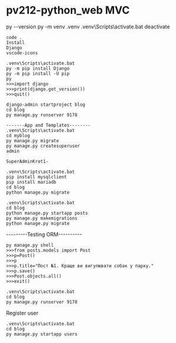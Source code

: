 # pv212-python_web MVC

py --version
py -m venv .venv
.venv\Scripts\activate.bat
deactivate
```
code .
Install 
Django
vscode-icons
```

```
.venv\Scripts\activate.bat
py -m pip install Django
py -m pip install -U pip
py
>>>import django
>>>print(django.get_version())
>>>quit()
```

```
django-admin startproject blog
cd blog
py manage.py runserver 9178

-------App and Templates--------
.venv\Scripts\activate.bat
cd myblog
py manage.py migrate
py manage.py createsuperuser
admin

SuperAdminKrot1-
```

```
.venv\Scripts\activate.bat
pip install mysqlclient
pip install mariadb
cd blog
python manage.py migrate

```

```
.venv\Scripts\activate.bat
cd blog
python manage.py startapp posts
py manage.py makemigrations
python manage.py migrate
```

---------Testing ORM----------
```
py manage.py shell
>>>from posts.models import Post
>>>p=Post()
>>>p
>>>p.title="Пост №1. Краще ви вигулювати собак у парку."
>>>p.save()
>>>Post.objects.all()
>>>exit()
```

```
.venv\Scripts\activate.bat
cd blog
py manage.py runserver 9178
```

Register user
```
.venv\Scripts\activate.bat
cd blog
py manage.py startapp users
```